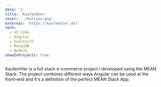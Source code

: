 ```yaml
---
date: '1'
title: 'KaufenHier'
cover: './halcyon.png'
external: 'https://kaufenhier.de/'
tech:
  - VS Code
  - Angular
  - ExpressJS
  - MongoDB
  - NodeJS
showInProjects: true
---
```


KaufenHier is a full stack e-commerce project I developed using the MEAN Stack. The project combines different ways Angular can be used at the front-end and it's a definition of the perfect MEAN Stack App.
